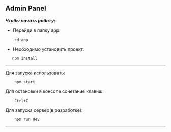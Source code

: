 Admin Panel 
-------
_**Чтобы начать работу:**_

- Перейди в папку app: 
```
    cd app
```
- Необходимо установить проект:
```
   npm install
```
---
Для запуска использовать:
```
    npm start
```

Для остановки в консоле сочетание клавиш:
```
    Ctrl+C
```

Для запуска сервер(в разработке):
```
    npm run dev
```
---
